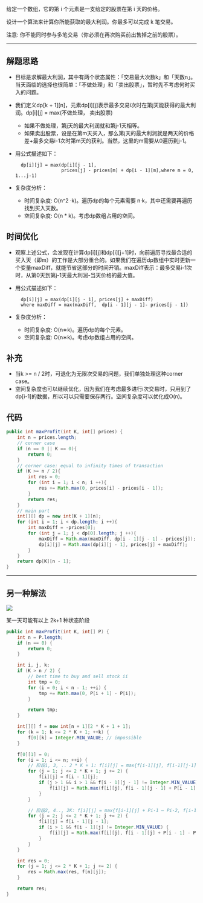 给定一个数组，它的第 i 个元素是一支给定的股票在第 i 天的价格。

设计一个算法来计算你所能获取的最大利润。你最多可以完成 k 笔交易。

注意: 你不能同时参与多笔交易（你必须在再次购买前出售掉之前的股票）。

***

## 解题思路
- 目标是求解最大利润，其中有两个状态属性：「交易最大次数k」和「天数n」。当天面临的选择也很简单：「不做处理」和「卖出股票」，暂时先不考虑何时买入的问题。
- 我们定义dp[k + 1][n]，元素dp[i][j]表示最多交易i次时在第j天能获得的最大利润。dp[i][j] = max(不做处理， 卖出股票)
    - 如果不做处理，第j天的最大利润就和第j-1天相等。
    - 如果卖出股票，设是在第m天买入，那么第j天的最大利润就是两天的价格差+最多交易i-1次时第m天的获利。当然，这里的m需要从0遍历到j-1。

- 用公式描述如下：

        dp[i][j] = max(dp[i][j - 1],
                       prices[j] - prices[m] + dp[i - 1][m],where m = 0, 1...j-1)

- 复杂度分析：
    - 时间复杂度: O(n^2 ·k)。遍历dp的每个元素需要 n·k，其中还需要再遍历找到买入天数。
    - 空间复杂度: O(n * k)。考虑dp数组占用的空间。

## 时间优化
- 观察上述公式，会发现在计算dp[i][j]和dp[i][j+1]时，向前遍历寻找最合适的买入天（即m）的工作是大部分重合的。如果我们在遍历dp数组中实时更新一个变量maxDiff，就能节省这部分的时间开销。maxDiff表示：最多交易i-1次时，从第0天到第j-1天最大利润-当天价格的最大值。
- 用公式描述如下：

        dp[i][j] = max(dp[i][j - 1], prices[j] + maxDiff)
        where maxDiff = max(maxDiff,  dp[i - 1][j - 1]- prices[j - 1])

- 复杂度分析：
    - 时间复杂度: O(n∗k)。遍历dp的每个元素。
    - 空间复杂度: O(n∗k)。考虑dp数组占用的空间。

## 补充

- 当k >= n / 2时，可退化为无限次交易的问题，我们单独处理这种corner case。
- 空间复杂度也可以继续优化，因为我们在考虑最多进行i次交易时，只用到了dp[i-1]的数据，所以可以只需要保存两行。空间复杂度可以优化成O(n)。

## 代码

```Java
public int maxProfit(int K, int[] prices) {
    int n = prices.length;
    // corner case
    if (n == 0 || K == 0){
        return 0;
    }
    // corner case: equal to infinity times of transaction
    if (K >= n / 2){
        int res = 0;
        for (int i = 1; i < n; i ++){
            res += Math.max(0, prices[i] - prices[i - 1]);
        }
        return res;
    }
    // main part
    int[][] dp = new int[K + 1][n];
    for (int i = 1; i < dp.length; i ++){
        int maxDiff = -prices[0];
        for (int j = 1; j < dp[0].length; j ++){              
            maxDiff = Math.max(maxDiff, dp[i - 1][j - 1] - prices[j]);
            dp[i][j] = Math.max(dp[i][j - 1], prices[j] + maxDiff);
        }
    }
    return dp[K][n - 1];
}
```

***

## 另一种解法

![](https://s1.ax1x.com/2020/10/07/0dogc4.md.png)

某一天可能有以上 2k+1 种状态阶段

```Java
public int maxProfit(int K, int[] P) {
    int n = P.length;
    if (n == 0) {
        return 0;
    }

    int i, j, k;
    if (K > n / 2) {
        // best time to buy and sell stock ii
        int tmp = 0;
        for (i = 0; i < n - 1; ++i) {
            tmp += Math.max(0, P[i + 1] - P[i]);
        }

        return tmp;
    }

    int[][] f = new int[n + 1][2 * K + 1 + 1];
    for (k = 1; k <= 2 * K + 1; ++k) {
        f[0][k] = Integer.MIN_VALUE; // impossible
    }

    f[0][1] = 0;
    for (i = 1; i <= n; ++i) {
        // 阶段1, 3, .. 2 * K + 1: f[i][j] = max{f[i-1][j], f[i-1][j-1] + Pi-1 – Pi-2}
        for (j = 1; j <= 2 * K + 1; j += 2) {
            f[i][j] = f[i - 1][j];
            if (j > 1 && i > 1 && f[i - 1][j - 1] != Integer.MIN_VALUE) {
                f[i][j] = Math.max(f[i][j], f[i - 1][j - 1] + P[i - 1] - P[i - 2]);
            }
        }

        // 阶段2, 4.., 2K: f[i][j] = max{f[i-1][j] + Pi-1 – Pi-2, f[i-1][j-1]}
        for (j = 2; j <= 2 * K + 1; j += 2) {
            f[i][j] = f[i - 1][j - 1];
            if (i > 1 && f[i - 1][j] != Integer.MIN_VALUE) {
                f[i][j] = Math.max(f[i][j], f[i - 1][j] + P[i - 1] - P[i - 2]);
            }
        }
    }

    int res = 0;
    for (j = 1; j <= 2 * K + 1; j += 2) {
        res = Math.max(res, f[n][j]);
    }

    return res;
}
```
